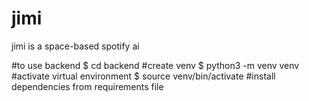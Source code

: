 # jimi
jimi is a space-based spotify ai


#to use backend
$ cd backend
#create venv
$ python3 -m venv venv
#activate virtual environment
$ source venv/bin/activate
#install dependencies from requirements file
